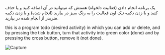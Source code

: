 یک برنامه انجام دادن (فعالیت دلخواه) هستش که میتوانید در آن اضافه کنید و یا حذف کنید و با زدن دکمه تیک اون فعالیت را به رنگ سبز در بیارید (انجام شده) و با زدن دکمه ضربدر از انجام شده در بیارید.


this is a program todo (desired activity) in which you can add or delete, and by pressing the tick button, turn that activity into green color (done) and by pressing the cross button, remove it (not done).


![Capture](https://user-images.githubusercontent.com/109485162/220896272-e69aa213-44aa-4628-8e76-a3abd8a291fa.PNG)
